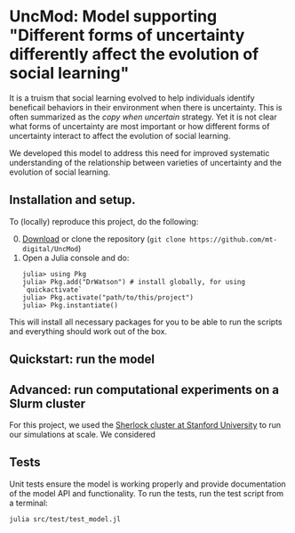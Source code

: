 # UncMod: Model supporting "Different forms of uncertainty differently affect the evolution of social learning"

It is a truism that social learning evolved to help individuals identify
beneficail behaviors in their environment when there is uncertainty. This is
often summarized as the _copy when uncertain_ strategy. Yet it is not clear
what forms of uncertainty are most important or how different forms of
uncertainty interact to affect the evolution of social learning. 

We developed this model to address this need for improved systematic
understanding of the relationship between varieties of uncertainty and the
evolution of social learning.


## Installation and setup.

To (locally) reproduce this project, do the following:

0. [Download](https://github.com/mt-digital/UncMod/archive/refs/heads/main.zip) 
or clone the repository (`git clone https://github.com/mt-digital/UncMod`)
1. Open a Julia console and do:
   ```
   julia> using Pkg
   julia> Pkg.add("DrWatson") # install globally, for using `quickactivate`
   julia> Pkg.activate("path/to/this/project")
   julia> Pkg.instantiate()
   ```

This will install all necessary packages for you to be able to run the scripts and
everything should work out of the box.


## Quickstart: run the model



## Advanced: run computational experiments on a Slurm cluster

For this project, we used the [Sherlock cluster at Stanford University]() to
run our simulations at scale. We considered 


## Tests

Unit tests ensure the model is working properly and provide documentation of
the model API and functionality. To run the tests, run the test script from a
terminal:

```
julia src/test/test_model.jl
```
